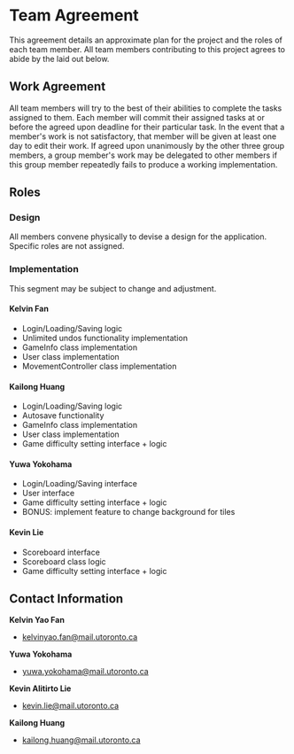
# Team Agreement

This agreement details an approximate plan for the project and the roles of each team member. All team members contributing to this project agrees to abide by the laid out below. 

## Work Agreement
All team members will try to the best of their abilities to complete the tasks assigned to them. Each member will commit their assigned tasks at or before the agreed upon deadline for their particular task. In the event that a member's work is not satisfactory, that member will be given at least one day to edit their work. If agreed upon unanimously by the other three group members, a group member's work may be delegated to other members if this group member repeatedly fails to produce a working implementation. 

## Roles

### Design

All members convene physically to devise a design for the application. Specific roles are not assigned. 

### Implementation
This segment may be subject to change and adjustment.

#### Kelvin Fan
* Login/Loading/Saving logic
* Unlimited undos functionality implementation
* GameInfo class implementation
* User class implementation
* MovementController class implementation 

#### Kailong Huang
* Login/Loading/Saving logic
* Autosave functionality
* GameInfo class implementation 
* User class implementation
* Game difficulty setting interface + logic

#### Yuwa Yokohama
* Login/Loading/Saving interface
* User interface
* Game difficulty setting interface + logic
* BONUS: implement feature to change background for tiles

#### Kevin Lie
* Scoreboard interface
* Scoreboard class logic
* Game difficulty setting interface + logic

## Contact Information

**Kelvin Yao Fan** 
* kelvinyao.fan@mail.utoronto.ca

**Yuwa Yokohama**
* yuwa.yokohama@mail.utoronto.ca

**Kevin Alitirto Lie**
* kevin.lie@mail.utoronto.ca

**Kailong Huang**
* kailong.huang@mail.utoronto.ca